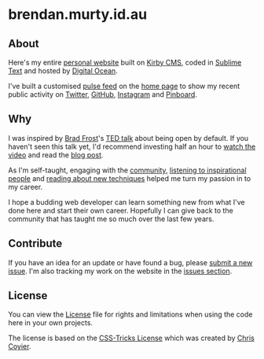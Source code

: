 brendan.murty.id.au
=======

## About

Here's my entire [personal website](http://brendan.murty.id.au) built on [Kirby CMS](http://getkirby.com/), coded in [Sublime Text](http://www.sublimetext.com/) and hosted by [Digital Ocean](http://digitalocean.com).

I've built a customised [pulse feed](https://bitbucket.org/brendanmurty/brendan.murty.id.au/src/master/site/snippets/libs_list.php) on the [home page](https://bitbucket.org/brendanmurty/brendan.murty.id.au/src/master/site/templates/home.php) to show my recent public activity on [Twitter](https://twitter.com/brendanmurty), [GitHub](https://github.com/brendanmurty), [Instagram](https://instagram.com/brendan.murty) and [Pinboard](https://www.pinboard.in/u:brendanmurty/).

## Why

I was inspired by [Brad Frost](https://github.com/bradfrost)'s [TED talk](https://twitter.com/brad_frost/status/476515058738925568) about being open by default. If you haven't seen this talk yet, I'd recommend investing half an hour to [watch the video](https://www.youtube.com/watch?v=7rW9vTrN6OU) and read the [blog post](http://bradfrostweb.com/blog/post/creative-exhaust/).

As I'm self-taught, engaging with the [community](https://twitter.com/brendanmurty/lists/web-design/members), [listening to inspirational people](http://boagworld.com/show) and [reading about new techniques](https://signalvnoise.com/programming) helped me turn my passion in to my career.

I hope a budding web developer can learn something new from what I've done here and start their own career. Hopefully I can give back to the community that has taught me so much over the last few years.

## Contribute

If you have an idea for an update or have found a bug, please [submit a new issue](https://bitbucket.org/brendanmurty/brendan.murty.id.au/issues/new). I'm also tracking my work on the website in the [issues section](https://bitbucket.org/brendanmurty/brendan.murty.id.au/issues).

## License

You can view the [License](https://bitbucket.org/brendanmurty/brendan.murty.id.au/src/master/license.md) file for rights and limitations when using the code here in your own projects.

The license is based on the [CSS-Tricks License](https://css-tricks.com/license/) which was created by [Chris Coyier](https://github.com/chriscoyier/).